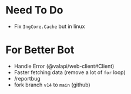 # Need To Do

- Fix `IngCore.Cache` but in linux

# For Better Bot

- Handle Error (@valapi/web-client#Client)
- Faster fetching data (remove a lot of `for` loop)
- /reportbug
- fork branch `v14` to `main` (github)